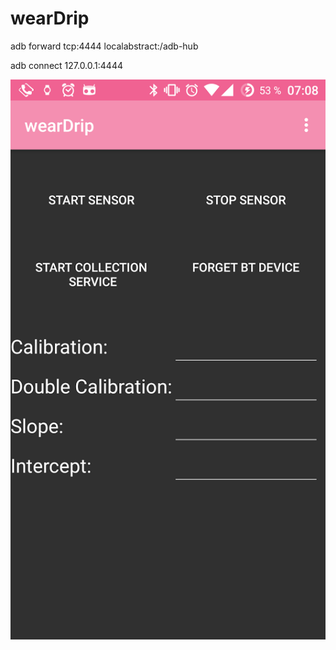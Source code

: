 # wearDrip
adb forward tcp:4444 localabstract:/adb-hub

adb connect 127.0.0.1:4444

![](https://github.com/LadyViktoria/wearDrip/blob/master/mobil_app.png)
